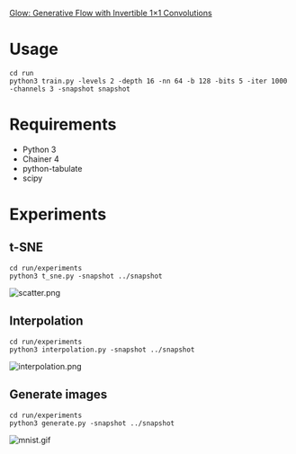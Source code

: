 [Glow: Generative Flow with Invertible 1×1 Convolutions](https://arxiv.org/abs/1807.03039)

# Usage

```
cd run
python3 train.py -levels 2 -depth 16 -nn 64 -b 128 -bits 5 -iter 1000 -channels 3 -snapshot snapshot
```

# Requirements

- Python 3
- Chainer 4
- python-tabulate
- scipy

# Experiments

## t-SNE

```
cd run/experiments
python3 t_sne.py -snapshot ../snapshot
```

![scatter.png](https://qiita-image-store.s3.amazonaws.com/0/109322/0cbf77ad-5b71-adfe-a940-eaa24a81890f.png)

## Interpolation

```
cd run/experiments
python3 interpolation.py -snapshot ../snapshot
```

![interpolation.png](https://qiita-image-store.s3.amazonaws.com/0/109322/f4dd093c-c8c5-9759-ffbd-26e83286a76b.png)

## Generate images

```
cd run/experiments
python3 generate.py -snapshot ../snapshot
```

![mnist.gif](https://qiita-image-store.s3.amazonaws.com/0/109322/2294b41b-1f69-e88e-d80f-08e4fbbedf8d.gif)
